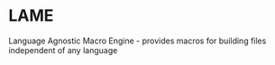 # LAME
Language Agnostic Macro Engine - provides macros for building files independent of any language
